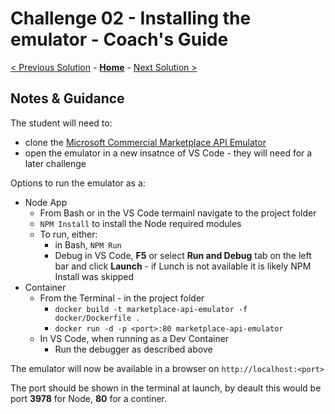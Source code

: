 # Challenge 02 - Installing the emulator - Coach's Guide 

[< Previous Solution](./Solution-01.md) - **[Home](./README.md)** - [Next Solution >](./Solution-03.md)

## Notes & Guidance

The student will need to:
- clone the
[Microsoft Commercial Marketplace API Emulator](https://github.com/microsoft/Commercial-Marketplace-SaaS-API-Emulator)
- open the emulator in a new insatnce of VS Code - they will need for a later challenge

Options to run the emulator as a:
- Node App
  - From Bash or in the VS Code termainl navigate to the project folder
  - `NPM Install` to install the Node required modules
  - To run, either:
    - in Bash, `NPM Run` 
    - Debug in VS Code, **F5** or select **Run and Debug** tab on the left bar and click **Launch** - if Lunch is not available it is likely NPM Install was skipped
- Container
  - From the Terminal - in the project folder
    - `docker build -t marketplace-api-emulator -f docker/Dockerfile .`
    - `docker run -d -p <port>:80 marketplace-api-emulator`
  - In VS Code, when running as a Dev Container
    - Run the debugger as described above

The emulator will now be available in a browser on `http://localhost:<port>`

The port should be shown in the terminal at launch, by deault this would be port **3978** for Node, **80** for a continer.
